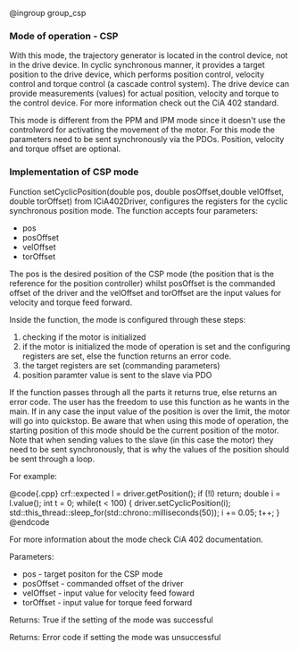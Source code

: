 @ingroup group_csp

### Mode of operation - CSP

With this mode, the trajectory generator is located in the control device, not in the drive device.
In cyclic synchronous manner, it provides a target position to the drive device, which performs position control, velocity control and torque control (a cascade control system). The drive device can provide measurements (values) for actual position, velocity and torque to the control device. For more information check out the CiA 402 standard.

This mode is different from the PPM and IPM mode since it doesn't use the controlword for activating the movement of the motor. For this mode the parameters need to be sent synchronously via the PDOs. Position, velocity and torque offset are optional.

### Implementation of CSP mode

Function setCyclicPosition(double pos, double posOffset,double velOffset, double torOffset) from ICiA402Driver, configures the registers for the cyclic synchronous position mode.
The function accepts four parameters:

* pos
* posOffset 
* velOffset
* torOffset 

The pos is the desired position of the CSP mode (the position that is the reference for the position controller) whilst posOffset is the commanded offset of the driver and the velOffset and torOffset are the input values for velocity and torque feed forward.

Inside the function, the mode is configured through these steps:

1. checking if the motor is initialized
2. if the motor is initialized the mode of operation is set and the configuring registers are set, else the function returns an error code.
3. the target registers are set (commanding parameters)
4. position paramter value is sent to the slave via PDO

If the function passes through all the parts it returns true, else returns an error code.
The user has the freedom to use this function as he wants in the main. If in any case the input value of the position is over the limit, the motor will go into quickstop. Be aware that when using this mode of operation, the starting position of this mode should be the current position of the motor. 
Note that when sending values to the slave (in this case the motor) they need to be sent synchronously, that is why the values of the position should be sent through a loop.

For example:

@code{.cpp}
crf::expected<double> l = driver.getPosition();
if (!l) return;
double i = l.value();
int t = 0;
while(t < 100) {
    driver.setCyclicPosition(i);
    std::this_thread::sleep_for(std::chrono::milliseconds(50));
    i += 0.05;
    t++;
}
@endcode

For more information about the mode check CiA 402 documentation.

Parameters:

* pos - target positon for the CSP mode
* posOffset - commanded offset of the driver
* velOffset - input value for velocity feed foward
* torOffset - input value for torque feed forward

Returns: True if the setting of the mode was successful

Returns: Error code if setting the mode was unsuccessful
